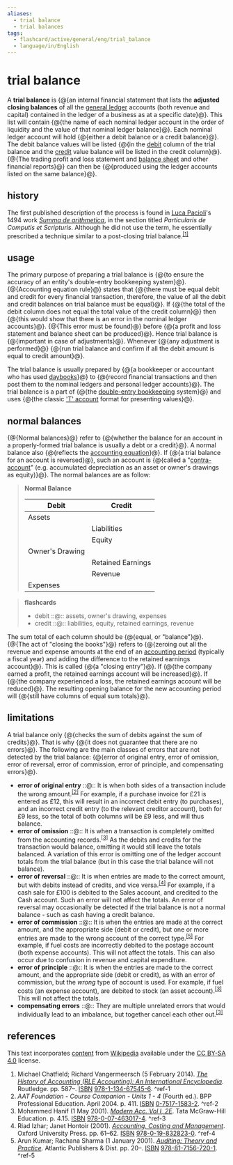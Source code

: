```yaml
---
aliases:
  - trial balance
  - trial balances
tags:
  - flashcard/active/general/eng/trial_balance
  - language/in/English
---
```


# trial balance

A __trial balance__ is {@{an internal financial statement that lists the __adjusted closing balances__ of all the [general ledger](general%20ledger.md) accounts (both revenue and capital) contained in the ledger of a business as at a specific date}@}. This list will contain {@{the name of each nominal ledger account in the order of liquidity and the value of that nominal ledger balance}@}. Each nominal ledger account will hold {@{either a debit balance or a credit balance}@}. The debit balance values will be listed {@{in the [debit](debits%20and%20credits.md) column of the trial balance and the [credit](debits%20and%20credits.md) value balance will be listed in the credit column}@}. {@{The trading profit and loss statement and [balance sheet](balance%20sheet.md) and other financial reports}@} can then be {@{produced using the ledger accounts listed on the same balance}@}. <!--SR:!2026-05-14,397,290!2027-10-17,854,330!2027-03-20,698,330!2027-07-11,770,330!2025-10-08,295,330!2027-08-08,800,330-->

## history

The first published description of the process is found in [Luca Pacioli](Luca%20Pacioli.md)'s 1494 work _[Summa de arithmetica](summa%20de%20arithmetica.md)_, in the section titled _Particularis de Computis et Scripturis_. Although he did not use the term, he essentially prescribed a technique similar to a post-closing trial balance.<sup>[\[1\]](#^ref-1)</sup>

## usage

The primary purpose of preparing a trial balance is {@{to ensure the accuracy of an entity's double-entry bookkeeping system}@}. {@{Accounting equation rule}@} states that {@{there must be equal debit and credit for every financial transaction, therefore, the value of all the debit and credit balances on trial balance must be equal}@}. If {@{the total of the debit column does not equal the total value of the credit column}@} then {@{this would show that there is an error in the nominal ledger accounts}@}. {@{This error must be found}@} before {@{a profit and loss statement and balance sheet can be produced}@}. Hence trial balance is {@{important in case of adjustments}@}. Whenever {@{any adjustment is performed}@} {@{run trial balance and confirm if all the debit amount is equal to credit amount}@}. <!--SR:!2025-08-28,263,330!2025-11-06,319,330!2025-07-05,220,330!2025-08-11,250,330!2027-09-03,811,330!2025-08-03,243,330!2025-08-27,263,330!2025-07-17,229,330!2025-07-16,228,330!2027-06-25,756,330-->

The trial balance is usually prepared by {@{a bookkeeper or accountant who has used [daybooks](double-entry%20bookkeeping.md#purchase%20invoice%20daybook)}@} to {@{record financial transactions and then post them to the nominal ledgers and personal ledger accounts}@}. The trial balance is a part of {@{the [double-entry bookkeeping](double-entry%20bookkeeping.md) system}@} and uses {@{the classic ['T' account](debits%20and%20credits.md#t-accounts) format for presenting values}@}. <!--SR:!2028-01-07,933,350!2025-07-08,207,310!2025-07-14,209,310!2025-08-02,242,330-->

## normal balances

{@{Normal balances}@} refer to {@{whether the balance for an account in a properly-formed trial balance is usually a debt or a credit}@}. A normal balance also {@{reflects the [accounting equation](accounting%20equation.md)}@}. If {@{a trial balance for an account is reversed}@}, such an account is {@{called a "[contra-account](debits%20and%20credits.md#contra%20account)" (e.g. accumulated depreciation as an asset or owner's drawings as equity)}@}. The normal balances are as follow: <!--SR:!2025-07-26,237,330!2025-09-11,275,330!2025-08-12,251,330!2025-09-28,285,330!2027-09-29,840,330-->

> __Normal Balance__
>
> | __Debit__       | __Credit__        |
> | --------------- | ----------------- |
> | Assets          |                   |
> |                 | Liabilities       |
> |                 | Equity            |
> | Owner's Drawing |                   |
> |                 | Retained Earnings |
> |                 | Revenue           |
> | Expenses        |                   |

<!-- markdownlint MD028 -->

> __flashcards__
>
> - debit ::@:: assets, owner's drawing, expenses <!--SR:!2025-09-02,268,330!2026-03-17,399,310-->
> - credit ::@:: liabilities, equity, retained earnings, revenue <!--SR:!2027-09-18,835,330!2025-07-30,240,330-->

The sum total of each column should be {@{equal, or "balance"}@}. {@{The act of "closing the books"}@} refers to {@{zeroing out all the revenue and expense amounts at the end of an [accounting period](accounting%20period.md) (typically a fiscal year) and adding the difference to the retained earnings account}@}. This is called {@{a "closing entry"}@}. If {@{the company earned a profit, the retained earnings account will be increased}@}. If {@{the company experienced a loss, the retained earnings account will be reduced}@}. The resulting opening balance for the new accounting period will {@{still have columns of equal sum totals}@}. <!--SR:!2025-09-07,272,330!2025-08-13,251,330!2025-06-28,179,270!2025-07-17,212,310!2025-07-04,202,310!2025-08-20,256,330!2025-09-08,272,330-->

## limitations

A trial balance only {@{checks the sum of debits against the sum of credits}@}. That is why {@{it does not guarantee that there are no errors}@}. The following are the main classes of errors that are not detected by the trial balance: {@{error of original entry, error of omission, error of reversal, error of commission, error of principle, and compensating errors}@}. <!--SR:!2025-09-09,273,330!2025-07-15,210,310!2025-09-05,222,270-->

- __error of original entry__ ::@:: It is when both sides of a transaction include the wrong amount.<sup>[\[2\]](#^ref-2)</sup> For example, if a purchase invoice for £21 is entered as £12, this will result in an incorrect debit entry (to purchases), and an incorrect credit entry (to the relevant creditor account), both for £9 less, so the total of both columns will be £9 less, and will thus balance. <!--SR:!2025-09-26,287,330!2025-08-24,260,330-->
- __error of omission__ ::@:: It is when a transaction is completely omitted from the accounting records.<sup>[\[3\]](#^ref-3)</sup> As the debits and credits for the transaction would balance, omitting it would still leave the totals balanced. A variation of this error is omitting one of the ledger account totals from the trial balance (but in this case the trial balance will not balance). <!--SR:!2025-07-03,202,310!2025-09-10,274,330-->
- __error of reversal__ ::@:: It is when entries are made to the correct amount, but with debits instead of credits, and vice versa.<sup>[\[4\]](#^ref-4)</sup> For example, if a cash sale for £100 is debited to the Sales account, and credited to the Cash account. Such an error will not affect the totals. An error of reversal may occasionally be detected if the trial balance is not a normal balance - such as cash having a credit balance. <!--SR:!2025-06-29,215,330!2025-07-08,222,330-->
- __error of commission__ ::@:: It is when the entries are made at the correct amount, and the appropriate side (debit or credit), but one or more entries are made to the wrong account of the correct type.<sup>[\[5\]](#^ref-5)</sup> For example, if fuel costs are incorrectly debited to the postage account (both expense accounts). This will not affect the totals. This can also occur due to confusion in revenue and capital expenditure. <!--SR:!2025-09-14,225,270!2025-07-09,223,330-->
- __error of principle__ ::@:: It is when the entries are made to the correct amount, and the appropriate side (debit or credit), as with an error of commission, but the _wrong_ type of account is used. For example, if fuel costs (an expense account), are debited to stock (an asset account).<sup>[\[3\]](#^ref-3)</sup> This will not affect the totals. <!--SR:!2025-08-29,264,330!2026-03-17,363,290-->
- __compensating errors__ ::@:: They are multiple unrelated errors that would individually lead to an imbalance, but together cancel each other out.<sup>[\[3\]](#^ref-3)</sup> <!--SR:!2025-08-30,265,330!2025-10-09,296,330-->

## references

This text incorporates [content](https://en.wikipedia.org/wiki/trial_balance) from [Wikipedia](Wikipedia.md) available under the [CC BY-SA 4.0](https://creativecommons.org/licenses/by-sa/4.0/) license.

1. Michael Chatfield; Richard Vangermeersch (5 February 2014). [_The History of Accounting (RLE Accounting): An International Encyclopedia_](https://books.google.com/books?id=DmnMAgAAQBAJ&pg=PA587). Routledge. pp. 587–. [ISBN](ISBN.md) [978-1-134-67545-6](https://en.wikipedia.org/wiki/Special:BookSources/978-1-134-67545-6). <a id="^ref-1"></a>^ref-1
2. _AAT Foundation - Course Companion - Units 1 - 4_ (Fourth ed.). BPP Professional Education. April 2004. p. 411. [ISBN](ISBN.md) [0-7517-1583-2](https://en.wikipedia.org/wiki/Special:BookSources/0-7517-1583-2). <a id="^ref-2"></a>^ref-2
3. Mohammed Hanif (1 May 2001). [_Modern Acc. Vol I, 2E_](https://books.google.com/books?id=ktvMGB1s2u4C&pg=SA4-PA2). Tata McGraw-Hill Education. p. 4.15. [ISBN](ISBN.md) [978-0-07-463017-4](https://en.wikipedia.org/wiki/Special:BookSources/978-0-07-463017-4). <a id="^ref-3"></a>^ref-3
4. Riad Izhar; Janet Hontoir (2001). [_Accounting, Costing and Management_](https://books.google.com/books?id=OC_R99HPsosC&pg=PA61). Oxford University Press. pp. 61–62. [ISBN](ISBN.md) [978-0-19-832823-0](https://en.wikipedia.org/wiki/Special:BookSources/978-0-19-832823-0). <a id="^ref-4"></a>^ref-4
5. Arun Kumar; Rachana Sharma (1 January 2001). [_Auditing: Theory and Practice_](https://books.google.com/books?id=XPraqutMtLgC&pg=PA20). Atlantic Publishers & Dist. pp. 20–. [ISBN](ISBN.md) [978-81-7156-720-1](https://en.wikipedia.org/wiki/Special:BookSources/978-81-7156-720-1). <a id="^ref-5"></a>^ref-5
